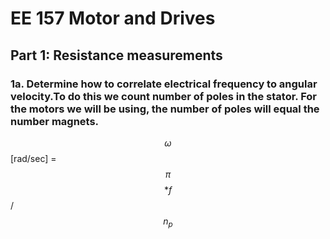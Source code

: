 # EE 157 Motor and Drives

## Part 1: Resistance measurements

### 1a. Determine how to correlate electrical frequency to angular velocity.To do this we count number of poles in the stator. For the motors we will be using, the number of poles will equal the number magnets.  

$$\omega$$ [rad/sec] = $$\pi$$ $$*f$$ / $$n_p$$
